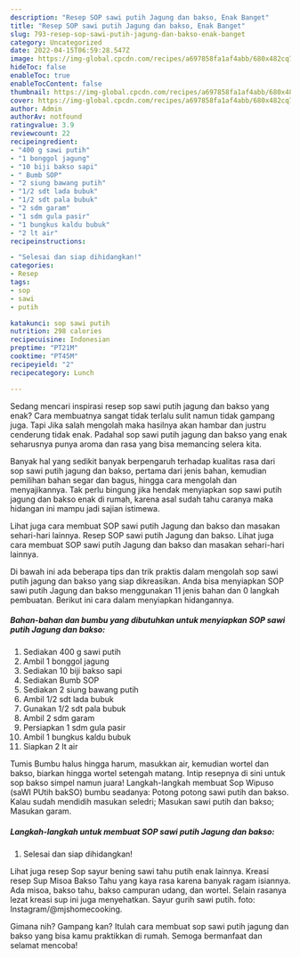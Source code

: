 ```yaml
---
description: "Resep SOP sawi putih Jagung dan bakso, Enak Banget"
title: "Resep SOP sawi putih Jagung dan bakso, Enak Banget"
slug: 793-resep-sop-sawi-putih-jagung-dan-bakso-enak-banget
category: Uncategorized
date: 2022-04-15T06:59:28.547Z
image: https://img-global.cpcdn.com/recipes/a697858fa1af4abb/680x482cq70/sop-sawi-putih-jagung-dan-bakso-foto-resep-utama.jpg
hideToc: false
enableToc: true
enableTocContent: false
thumbnail: https://img-global.cpcdn.com/recipes/a697858fa1af4abb/680x482cq70/sop-sawi-putih-jagung-dan-bakso-foto-resep-utama.jpg
cover: https://img-global.cpcdn.com/recipes/a697858fa1af4abb/680x482cq70/sop-sawi-putih-jagung-dan-bakso-foto-resep-utama.jpg
author: Admin
authorAv: notfound
ratingvalue: 3.9
reviewcount: 22
recipeingredient:
- "400 g sawi putih"
- "1 bonggol jagung"
- "10 biji bakso sapi"
- " Bumb SOP"
- "2 siung bawang putih"
- "1/2 sdt lada bubuk"
- "1/2 sdt pala bubuk"
- "2 sdm garam"
- "1 sdm gula pasir"
- "1 bungkus kaldu bubuk"
- "2 lt air"
recipeinstructions:

- "Selesai dan siap dihidangkan!"
categories:
- Resep
tags:
- sop
- sawi
- putih

katakunci: sop sawi putih 
nutrition: 298 calories
recipecuisine: Indonesian
preptime: "PT21M"
cooktime: "PT45M"
recipeyield: "2"
recipecategory: Lunch

---
```



Sedang mencari inspirasi resep sop sawi putih jagung dan bakso yang enak? Cara membuatnya sangat tidak terlalu sulit namun tidak gampang juga. Tapi Jika salah mengolah maka hasilnya akan hambar dan justru cenderung tidak enak. Padahal sop sawi putih jagung dan bakso yang enak seharusnya punya aroma dan rasa yang bisa memancing selera kita.


Banyak hal yang sedikit banyak berpengaruh terhadap kualitas rasa dari sop sawi putih jagung dan bakso, pertama dari jenis bahan, kemudian pemilihan bahan segar dan bagus, hingga cara mengolah dan menyajikannya. Tak perlu bingung jika hendak menyiapkan sop sawi putih jagung dan bakso enak di rumah, karena asal sudah tahu caranya maka hidangan ini mampu jadi sajian istimewa.

Lihat juga cara membuat SOP sawi putih Jagung dan bakso dan masakan sehari-hari lainnya. Resep SOP sawi putih Jagung dan bakso. Lihat juga cara membuat SOP sawi putih Jagung dan bakso dan masakan sehari-hari lainnya.


Di bawah ini ada beberapa tips dan trik praktis dalam mengolah sop sawi putih jagung dan bakso yang siap dikreasikan. Anda bisa menyiapkan SOP sawi putih Jagung dan bakso menggunakan 11 jenis bahan dan 0 langkah pembuatan. Berikut ini cara dalam menyiapkan hidangannya.

<!--inarticleads1-->

##### Bahan-bahan dan bumbu yang dibutuhkan untuk menyiapkan SOP sawi putih Jagung dan bakso:

1. Sediakan 400 g sawi putih
1. Ambil 1 bonggol jagung
1. Sediakan 10 biji bakso sapi
1. Sediakan  Bumb SOP
1. Sediakan 2 siung bawang putih
1. Ambil 1/2 sdt lada bubuk
1. Gunakan 1/2 sdt pala bubuk
1. Ambil 2 sdm garam
1. Persiapkan 1 sdm gula pasir
1. Ambil 1 bungkus kaldu bubuk
1. Siapkan 2 lt air


Tumis Bumbu halus hingga harum, masukkan air, kemudian wortel dan bakso, biarkan hingga wortel setengah matang. Intip resepnya di sini untuk sop bakso simpel namun juara! Langkah-langkah membuat Sop Wipuso (saWI PUtih bakSO) bumbu seadanya: Potong potong sawi putih dan bakso. Kalau sudah mendidih masukan seledri; Masukan sawi putih dan bakso; Masukan garam. 

<!--inarticleads2-->

##### Langkah-langkah untuk membuat SOP sawi putih Jagung dan bakso:


1. Selesai dan siap dihidangkan!

Lihat juga resep Sop sayur bening sawi tahu putih enak lainnya. Kreasi resep Sup Misoa Bakso Tahu yang kaya rasa karena banyak ragam isiannya. Ada misoa, bakso tahu, bakso campuran udang, dan wortel. Selain rasanya lezat kreasi sup ini juga menyehatkan. Sayur gurih sawi putih. foto: Instagram/@mjshomecooking. 

Gimana nih? Gampang kan? Itulah cara membuat sop sawi putih jagung dan bakso yang bisa kamu praktikkan di rumah. Semoga bermanfaat dan selamat mencoba!
